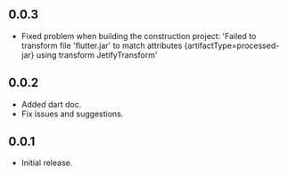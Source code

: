 ## 0.0.3

* Fixed problem when building the construction project: 
'Failed to transform file 'flutter.jar' to match attributes {artifactType=processed-jar} using transform JetifyTransform'

## 0.0.2

* Added dart doc.
* Fix issues and suggestions.

## 0.0.1

* Initial release.
